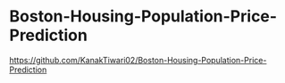 # Boston-Housing-Population-Price-Prediction
https://github.com/KanakTiwari02/Boston-Housing-Population-Price-Prediction
